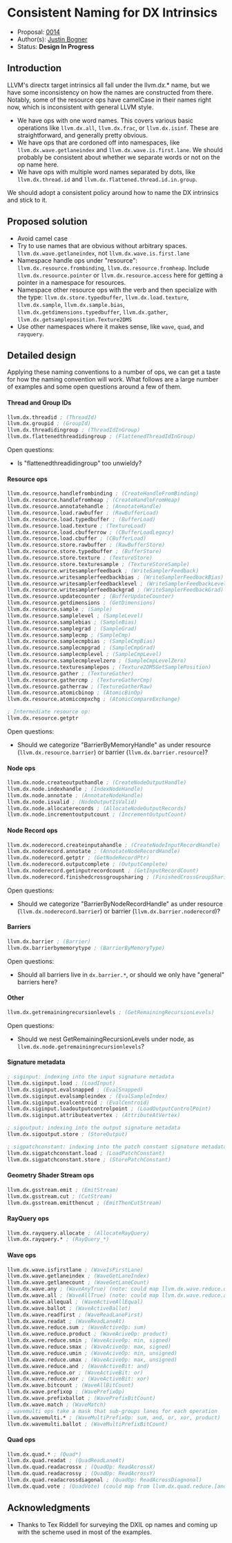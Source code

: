 <!-- {% raw %} -->

# Consistent Naming for DX Intrinsics

* Proposal: [0014](0014-consistent-naming-for-dx-intrinsics.md)
* Author(s): [Justin Bogner](https://github.com/bogner)
* Status: **Design In Progress**

## Introduction

LLVM's directx target intrinsics all fall under the llvm.dx.* name, but we have
some inconsistency on how the names are constructed from there. Notably, some
of the resource ops have camelCase in their names right now, which is
inconsistent with general LLVM style.

- We have ops with one word names. This covers various basic operations like
  `llvm.dx.all`, `llvm.dx.frac`, or `llvm.dx.isinf`. These are straightforward,
  and generally pretty obvious.
- We have ops that are cordoned off into namespaces, like
  `llvm.dx.wave.getlaneindex` and `llvm.dx.wave.is.first.lane`. We should
  probably be consistent about whether we separate words or not on the op name
  here.
- We have ops with multiple word names separated by dots, like
  `llvm.dx.thread.id` and `llvm.dx.flattened.thread.id.in.group`.

We should adopt a consistent policy around how to name the DX intrinsics and
stick to it.

## Proposed solution

- Avoid camel case
- Try to use names that are obvious without arbitrary spaces.
  `llvm.dx.wave.getlaneindex`, not `llvm.dx.wave.is.first.lane`
- Namespace handle ops under "resource": `llvm.dx.resource.frombinding`,
  `llvm.dx.resource.fromheap`. Include `llvm.dx.resource.pointer` or
  `llvm.dx.resource.access` here for getting a pointer in a namespace for
  resources.
- Namespace other resource ops with the verb and then specialize with the type:
  `llvm.dx.store.typedbuffer`, `llvm.dx.load.texture`, `llvm.dx.sample`,
  `llvm.dx.sample.bias`, `llvm.dx.getdimensions.typedbuffer`, `llvm.dx.gather`,
  `llvm.dx.getsampleposition.Texture2DMS`
- Use other namespaces where it makes sense, like `wave`, `quad`, and
  `rayquery`.

## Detailed design

Applying these naming conventions to a number of ops, we can get a taste for
how the naming convention will work. What follows are a large number of
examples and some open questions around a few of them.

#### Thread and Group IDs
```llvm
llvm.dx.threadid ; (ThreadId)
llvm.dx.groupid ; (GroupId)
llvm.dx.threadidingroup ; (ThreadIdInGroup)
llvm.dx.flattenedthreadidingroup ; (FlattenedThreadIdInGroup)
```

Open questions:
- Is "flattenedthreadidingroup" too unwieldy?

#### Resource ops
```llvm
llvm.dx.resource.handlefrombinding ; (CreateHandleFromBinding)
llvm.dx.resource.handlefromheap ; (CreateHandleFromHeap)
llvm.dx.resource.annotatehandle ; (AnnotateHandle)
llvm.dx.resource.load.rawbuffer ; (RawBufferLoad)
llvm.dx.resource.load.typedbuffer ; (BufferLoad)
llvm.dx.resource.load.texture ; (TextureLoad)
llvm.dx.resource.load.cbufferrow ; (CBufferLoadLegacy)
llvm.dx.resource.load.cbuffer ; (CBufferLoad)
llvm.dx.resource.store.rawbuffer ; (RawBufferStore)
llvm.dx.resource.store.typedbuffer ; (BufferStore)
llvm.dx.resource.store.texture ; (TextureStore)
llvm.dx.resource.store.texturesample ; (TextureStoreSample)
llvm.dx.resource.writesamplerfeedback ; (WriteSamplerFeedback)
llvm.dx.resource.writesamplerfeedbackbias ; (WriteSamplerFeedbackBias)
llvm.dx.resource.writesamplerfeedbacklevel ; (WriteSamplerFeedbackLevel)
llvm.dx.resource.writesamplerfeedbackgrad ; (WriteSamplerFeedbackGrad)
llvm.dx.resource.updatecounter ; (BufferUpdateCounter)
llvm.dx.resource.getdimensions ; (GetDimensions)
llvm.dx.resource.sample ; (Sample)
llvm.dx.resource.samplelevel ; (SampleLevel)
llvm.dx.resource.samplebias ; (SampleBias)
llvm.dx.resource.samplegrad ; (SampleGrad)
llvm.dx.resource.samplecmp ; (SampleCmp)
llvm.dx.resource.samplecmpbias ; (SampleCmpBias)
llvm.dx.resource.samplecmpgrad ; (SampleCmpGrad)
llvm.dx.resource.samplecmplevel ; (SampleCmpLevel)
llvm.dx.resource.samplecmplevelzero ; (SampleCmpLevelZero)
llvm.dx.resource.texturesamplepos ; (Texture2DMSGetSamplePosition)
llvm.dx.resource.gather ; (TextureGather)
llvm.dx.resource.gathercmp ; (TextureGatherCmp)
llvm.dx.resource.gatherraw ; (TextureGatherRaw)
llvm.dx.resource.atomicbinop ; (AtomicBinOp)
llvm.dx.resource.atomiccmpxchg ; (AtomicCompareExchange)

; Intermediate resource op:
llvm.dx.resource.getptr
```

Open questions:
- Should we categorize "BarrierByMemoryHandle" as under resource
  (`llvm.dx.resource.barrier`) or barrier (`llvm.dx.barrier.resource`)?

#### Node ops
```llvm
llvm.dx.node.createoutputhandle ; (CreateNodeOutputHandle)
llvm.dx.node.indexhandle ; (IndexNodeHandle)
llvm.dx.node.annotate ; (AnnotateNodeHandle)
llvm.dx.node.isvalid ; (NodeOutputIsValid)
llvm.dx.node.allocaterecords ; (AllocateNodeOutputRecords)
llvm.dx.node.incrementoutputcount ; (IncrementOutputCount)
```

#### Node Record ops
```llvm
llvm.dx.noderecord.createinputahandle ; (CreateNodeInputRecordHandle)
llvm.dx.noderecord.annotate ; (AnnotateNodeRecordHandle)
llvm.dx.noderecord.getptr ; (GetNodeRecordPtr)
llvm.dx.noderecord.outputcomplete ; (OutputComplete)
llvm.dx.noderecord.getinputrecordcount ; (GetInputRecordCount)
llvm.dx.noderecord.finishedcrossgroupsharing ; (FinishedCrossGroupSharing)
```

Open questions:
- Should we categorize "BarrierByNodeRecordHandle" as under resource
  (`llvm.dx.noderecord.barrier`) or barrier (`llvm.dx.barrier.noderecord`)?

#### Barriers
```llvm
llvm.dx.barrier ; (Barrier)
llvm.dx.barrierbymemorytype ; (BarrierByMemoryType)
```

Open questions:
- Should all barriers live in `dx.barrier.*`, or should we only have "general"
  barriers here?

#### Other
```llvm
llvm.dx.getremainingrecursionlevels ; (GetRemainingRecursionLevels)
```

Open questions:
- Should we nest GetRemainingRecursionLevels under node, as
  `llvm.dx.node.getremainingrecursionlevels`?

#### Signature metadata
```llvm
; siginput: indexing into the input signature metadata
llvm.dx.siginput.load ; (LoadInput)
llvm.dx.siginput.evalsnapped ; (EvalSnapped)
llvm.dx.siginput.evalsampleindex ; (EvalSampleIndex)
llvm.dx.siginput.evalcentroid ; (EvalCentroid)
llvm.dx.siginput.loadoutputcontrolpoint ; (LoadOutputControlPoint)
llvm.dx.siginput.attributeatvertex ; (AttributeAtVertex)

; sigoutput: indexing into the output signature metadata
llvm.dx.sigoutput.store ; (StoreOutput)

; sigpatchconstant: indexing into the patch constant signature metadata
llvm.dx.sigpatchconstant.load ; (LoadPatchConstant)
llvm.dx.sigpatchconstant.store ; (StorePatchConstant)
```

#### Geometry Shader Stream ops
```llvm
llvm.dx.gsstream.emit ; (EmitStream)
llvm.dx.gsstream.cut ; (CutStream)
llvm.dx.gsstream.emitthencut ; (EmitThenCutStream)
```

#### RayQuery ops
```llvm
llvm.dx.rayquery.allocate ; (AllocateRayQuery)
llvm.dx.rayquery.* ; (RayQuery_*)
```

#### Wave ops
```llvm
llvm.dx.wave.isfirstlane ; (WaveIsFirstLane)
llvm.dx.wave.getlaneindex ; (WaveGetLaneIndex)
llvm.dx.wave.getlanecount ; (WaveGetLaneCount)
llvm.dx.wave.any ; (WaveAnyTrue) (note: could map llvm.dx.wave.reduce.or.i1)
llvm.dx.wave.all ; (WaveAllTrue) (note: could map llvm.dx.wave.reduce.and.i1)
llvm.dx.wave.allequal ; (WaveActiveAllEqual)
llvm.dx.wave.ballot ; (WaveActiveBallot)
llvm.dx.wave.readfirst ; (WaveReadLaneFirst)
llvm.dx.wave.readat ; (WaveReadLaneAt)
llvm.dx.wave.reduce.sum ; (WaveActiveOp: sum)
llvm.dx.wave.reduce.product ; (WaveAciveOp: product)
llvm.dx.wave.reduce.smin ; (WaveAciveOp: min, signed)
llvm.dx.wave.reduce.smax ; (WaveAciveOp: max, signed)
llvm.dx.wave.reduce.umin ; (WaveAciveOp: min, unsigned)
llvm.dx.wave.reduce.umax ; (WaveAciveOp: max, unsigned)
llvm.dx.wave.reduce.and ; (WaveActiveBit: and)
llvm.dx.wave.reduce.or ; (WaveActiveBit: or)
llvm.dx.wave.reduce.xor ; (WaveActiveBit: xor)
llvm.dx.wave.bitcount ; (WaveAllBitCount)
llvm.dx.wave.prefixop ; (WavePrefixOp)
llvm.dx.wave.prefixballot ; (WavePrefixBitCount)
llvm.dx.wave.match ; (WaveMatch)
; wavemulti ops take a mask that sub-groups lanes for each operation
llvm.dx.wavemulti.* ; (WaveMultiPrefixOp: sum, and, or, xor, product)
llvm.dx.wavemulti.ballot ; (WaveMultiPrefixBitCount)
```

#### Quad ops
```llvm
llvm.dx.quad.* ; (Quad*)
llvm.dx.quad.readat ; (QuadReadLaneAt)
llvm.dx.quad.readacrossx ; (QuadOp: ReadAcrossX)
llvm.dx.quad.readacrossy ; (QuadOp: ReadAcrossY)
llvm.dx.quad.readacrossdiagonal ; (QuadOp: ReadAcrossDiagnonal)
llvm.dx.quad.vote ; (QuadVote) (could map from llvm.dx.quad.reduce.[and|or].i1)
```

## Acknowledgments

- Thanks to Tex Riddell for surveying the DXIL op names and coming up with the
  scheme used in most of the examples.

<!-- {% endraw %} -->
